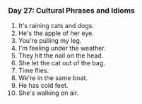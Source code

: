
### Day 27: Cultural Phrases and Idioms
1. It's raining cats and dogs.
2. He's the apple of her eye.
3. You're pulling my leg.
4. I'm feeling under the weather.
5. They hit the nail on the head.
6. She let the cat out of the bag.
7. Time flies.
8. We're in the same boat.
9. He has cold feet.
10. She's walking on air.
